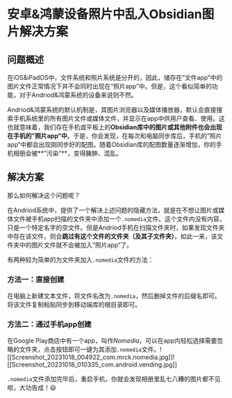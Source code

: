 # 安卓&鸿蒙设备照片中乱入Obsidian图片解决方案

## 问题概述

在iOS&iPadOS中，文件系统和照片系统是分开的，因此，储存在“文件app”中的图片文件正常情况下并不会同时出现在“照片app”中。但是，这个看似简单的功能，对于Andriod&鸿蒙系统的设备来说则不然。

Andriod&鸿蒙系统的默认机制是，其图片浏览器以及媒体播放器，默认会直接搜索手机系统里的所有图片文件或媒体文件，并显示在app中供用户查看、使用。这也就意味着，我们存在手机或平板上的**Obsidian库中的图片或其他附件也会出现在手机的”照片app“中**。于是，你会发现，在每次和电脑同步库后，手机的”照片app“中都会出现刚同步好的配图。随着Obsidian库的配图数量逐渐增加，你的手机相册会被**”污染“**，变得臃肿、混乱。

## 解决方案

那么如何解决这个问题呢？

在Andriod系统中，提供了一个解决上述问题的隐藏方法，就是在不想让图片或媒体文件被手机app扫描的文件夹中添加一个`.nomedia`文件。这个文件内没有内容，只是一个特定名字的空文件。但是Andriod手机在扫描文件夹时，如果发现文件夹中存在该文件，则会**跳过有这个文件的文件夹（及其子文件夹）**。如此一来，该文件夹中的图片文件就不会被加入”照片app“了。

有两种较为简单的为文件夹加入`.nomedia`文件的方法：

### 方法一：直接创建

在电脑上新建文本文件，将文件名改为`.nomedia`，然后删掉文件的后缀名即可。将该文件复制粘贴同步到移动端库的根目录即可。

### 方法二：通过手机app创建

在Google Play商店中有一个app，叫作*Nomedia*，可以在app内轻松选择需要忽略的文件夹，点击按钮即可一键为其添加`.nomedia`文件。![[Screenshot_20231018_004922_com.mrck.nomedia.jpg]]![[Screenshot_20231018_010335_com.android.vending.jpg]]

`.nomedia`文件添加完毕后，重启手机，你就会发现相册里乱七八糟的图片都不见啦，大功告成！😃